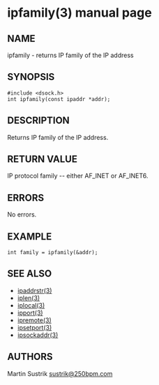 # ipfamily(3) manual page

## NAME

ipfamily - returns IP family of the IP address

## SYNOPSIS

```
#include <dsock.h>
int ipfamily(const ipaddr *addr);
```

## DESCRIPTION

Returns IP family of the IP address.

## RETURN VALUE

IP protocol family -- either AF_INET or AF_INET6.

## ERRORS

No errors.

## EXAMPLE

```
int family = ipfamily(&addr);
```

## SEE ALSO

* [ipaddrstr(3)](ipaddrstr.html)
* [iplen(3)](iplen.html)
* [iplocal(3)](iplocal.html)
* [ipport(3)](ipport.html)
* [ipremote(3)](ipremote.html)
* [ipsetport(3)](ipsetport.html)
* [ipsockaddr(3)](ipsockaddr.html)

## AUTHORS

Martin Sustrik <sustrik@250bpm.com>


